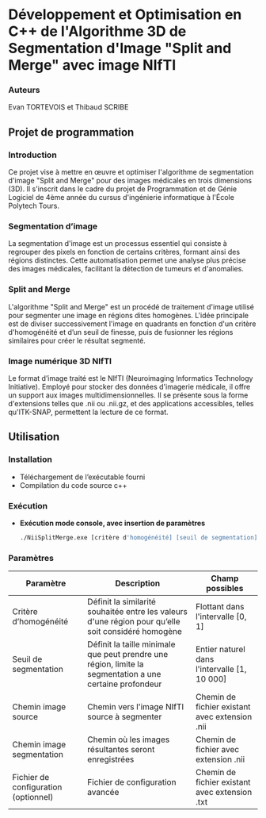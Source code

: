 # Développement et Optimisation en C++ de l'Algorithme 3D de Segmentation d'Image "Split and Merge" avec image NIfTI

### Auteurs
Evan TORTEVOIS et Thibaud SCRIBE

## Projet de programmation
### Introduction
Ce projet vise à mettre en œuvre et optimiser l'algorithme de segmentation d'image "Split and Merge" pour des images médicales en trois dimensions (3D). Il s'inscrit dans le cadre du projet de Programmation et de Génie Logiciel de 4ème année du cursus d'ingénierie informatique à l'École Polytech Tours.

### Segmentation d’image
La segmentation d'image est un processus essentiel qui consiste à regrouper des pixels en fonction de certains critères, formant ainsi des régions distinctes. Cette automatisation permet une analyse plus précise des images médicales, facilitant la détection de tumeurs et d'anomalies.

### Split and Merge
L'algorithme "Split and Merge" est un procédé de traitement d'image utilisé pour segmenter une image en régions dites homogènes. L'idée principale est de diviser successivement l'image en quadrants en fonction d'un critère d'homogénéité et d’un seuil de finesse, puis de fusionner les régions similaires pour créer le résultat segmenté.

### Image numérique 3D NIfTI
Le format d’image traité est le NIfTI (Neuroimaging Informatics Technology Initiative). Employé pour stocker des données d'imagerie médicale, il offre un support aux images multidimensionnelles. Il se présente sous la forme d'extensions telles que .nii ou .nii.gz, et des applications accessibles, telles qu'ITK-SNAP, permettent la lecture de ce format.

## Utilisation
### Installation
- Téléchargement de l’exécutable fourni
- Compilation du code source c++

### Exécution
- **Exécution mode console, avec insertion de paramètres**
  ```bash
  ./NiiSplitMerge.exe [critère d'homogénéité] [seuil de segmentation] [chemin image source] [chemin image segmentation]
  ```
### Paramètres
| Paramètre                    | Description                                       | Champ possibles
|---|---------------------------------------------------|-------------------------------------------------------------------------------------------------------------------------|
| Critère d’homogénéité | Définit la similarité souhaitée entre les valeurs d'une région pour qu’elle soit considéré homogène                  | Flottant dans l'intervalle [0, 1]
| Seuil de segmentation| Définit la taille minimale que peut prendre une région, limite la segmentation a une certaine profondeur | Entier naturel dans l'intervalle [1, 10 000]
| Chemin image source | Chemin vers l'image NIfTI source à segmenter | Chemin de fichier existant avec extension .nii
| Chemin image segmentation | Chemin où les images résultantes seront enregistrées | Chemin de fichier avec extension .nii
| Fichier de configuration (optionnel) | Fichier de configuration avancée | Chemin de fichier existant avec extension .txt
